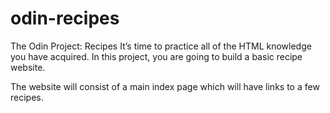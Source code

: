 # odin-recipes
The Odin Project: Recipes
It’s time to practice all of the HTML knowledge you have acquired. In this project, you are going to build a basic recipe website.

The website will consist of a main index page which will have links to a few recipes.